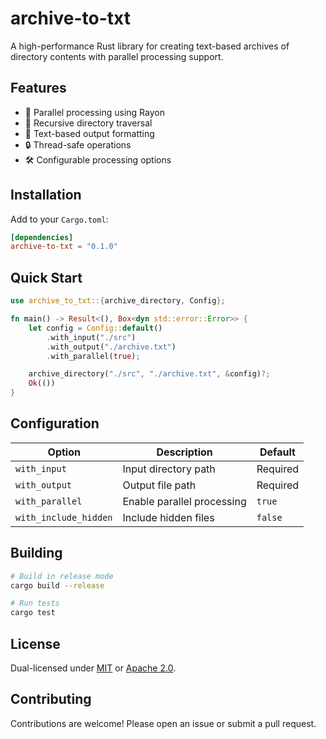 # archive-to-txt

A high-performance Rust library for creating text-based archives of directory contents with parallel processing support.

## Features

- 🚀 Parallel processing using Rayon
- 📁 Recursive directory traversal
- 📝 Text-based output formatting
- 🔒 Thread-safe operations
- 🛠️ Configurable processing options

## Installation

Add to your `Cargo.toml`:

```toml
[dependencies]
archive-to-txt = "0.1.0"
```

## Quick Start

```rust
use archive_to_txt::{archive_directory, Config};

fn main() -> Result<(), Box<dyn std::error::Error>> {
    let config = Config::default()
        .with_input("./src")
        .with_output("./archive.txt")
        .with_parallel(true);

    archive_directory("./src", "./archive.txt", &config)?;
    Ok(())
}
```

## Configuration

| Option | Description | Default |
|--------|-------------|---------|
| `with_input` | Input directory path | Required |
| `with_output` | Output file path | Required |
| `with_parallel` | Enable parallel processing | `true` |
| `with_include_hidden` | Include hidden files | `false` |

## Building

```bash
# Build in release mode
cargo build --release

# Run tests
cargo test
```

## License

Dual-licensed under [MIT](LICENSE-MIT) or [Apache 2.0](LICENSE-APACHE).

## Contributing

Contributions are welcome! Please open an issue or submit a pull request.
